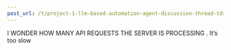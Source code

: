 ```yaml
---
post_url: /t/project-1-llm-based-automation-agent-discussion-thread-tds-jan-2025/164277/603
---
```

I WONDER HOW MANY API REQUESTS THE SERVER IS PROCESSING . It’s too slow